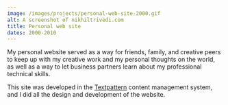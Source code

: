 ```yaml
---
image: /images/projects/personal-web-site-2000.gif
alt: A screenshot of nikhiltrivedi.com
title: Personal web site
dates: 2000-2010
---
```

My personal website served as a way for friends, family, and creative peers to keep up with my creative work and my personal thoughts on the world, as well as a way to let business partners learn about my professional technical skills.

This site was developed in the [Textpattern](http://www.textpattern.com) content management system, and I did all the design and development of the website.

